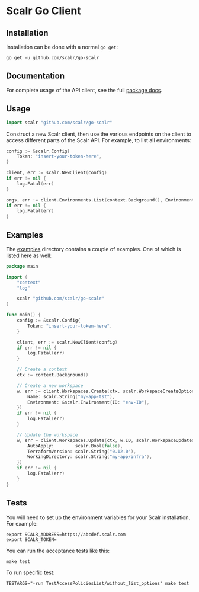 Scalr Go Client
==============================

## Installation

Installation can be done with a normal `go get`:

```
go get -u github.com/scalr/go-scalr
```

## Documentation

For complete usage of the API client, see the full [package docs](https://pkg.go.dev/github.com/scalr/go-scalr).

## Usage

```go
import scalr "github.com/scalr/go-scalr"
```

Construct a new Scalr client, then use the various endpoints on the client to
access different parts of the Scalr API. For example, to list
all environments:

```go
config := &scalr.Config{
	Token: "insert-your-token-here",
}

client, err := scalr.NewClient(config)
if err != nil {
	log.Fatal(err)
}

orgs, err := client.Environments.List(context.Background(), EnvironmentListOptions{})
if err != nil {
	log.Fatal(err)
}
```

## Examples

The [examples](https://github.com/Scalr/go-scalr/tree/master/examples) directory
contains a couple of examples. One of which is listed here as well:

```go
package main

import (
	"context"
	"log"

	scalr "github.com/scalr/go-scalr"
)

func main() {
	config := &scalr.Config{
		Token: "insert-your-token-here",
	}

	client, err := scalr.NewClient(config)
	if err != nil {
		log.Fatal(err)
	}

	// Create a context
	ctx := context.Background()

	// Create a new workspace
	w, err := client.Workspaces.Create(ctx, scalr.WorkspaceCreateOptions{
		Name: scalr.String("my-app-tst"),
		Environment: &scalr.Environment{ID: "env-ID"},
	})
	if err != nil {
		log.Fatal(err)
	}

	// Update the workspace
	w, err = client.Workspaces.Update(ctx, w.ID, scalr.WorkspaceUpdateOptions{
		AutoApply:        scalr.Bool(false),
		TerraformVersion: scalr.String("0.12.0"),
		WorkingDirectory: scalr.String("my-app/infra"),
	})
	if err != nil {
		log.Fatal(err)
	}
}
```

## Tests

You will need to set up the environment variables for your Scalr installation. For example:

```
export SCALR_ADDRESS=https://abcdef.scalr.com
export SCALR_TOKEN=
```
You can run the acceptance tests like this:
```
make test
```
To run specific test:
```
TESTARGS="-run TestAccessPoliciesList/without_list_options" make test
```